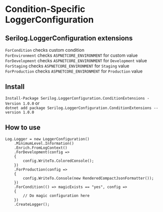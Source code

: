 # Condition-Specific LoggerConfiguration

## Serilog.LoggerConfiguration extensions
`ForCondition` checks custom condition   
`ForEnvironment` checks `ASPNETCORE_ENVIRONMENT` for custom value   
`ForDevelopment` checks `ASPNETCORE_ENVIRONMENT` for `Development` value  
`ForStaging` checks `ASPNETCORE_ENVIRONMENT` for `Staging` value  
`ForProduction` checks `ASPNETCORE_ENVIRONMENT` for `Production` value


## Install 
`Install-Package Serilog.LoggerConfiguration.ConditionExtensions -Version 1.0.0` or  
`dotnet add package Serilog.LoggerConfiguration.ConditionExtensions --version 1.0.0`

## How to use
```
Log.Logger = new LoggerConfiguration()
    .MinimumLevel.Information()
    .Enrich.FromLogContext()
    .ForDevelopment(config =>
    {
        config.WriteTo.ColoredConsole();
    })
    .ForProduction(config =>
    {
        config.WriteTo.Console(new RenderedCompactJsonFormatter());
    })
    .ForCondition(() => magicExists == "yes", config =>
    {
        // Do magic configuration here
    })
    .CreateLogger();
```